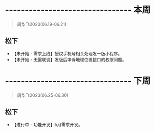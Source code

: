 # -------------------------------- 本周
> 周华飞2023(06.19-06.21)
## 松下
* 【未开始 - 需求上线】授权手机号相关处理发一版小程序。
* 【未开始 - 无需联调】发版后申诉地理位置接口的权限问题。

# -------------------------------- 下周
> 周华飞2023(06.25-06.30)
## 松下
* 【进行中 - 功能开发】5月需求开发。
